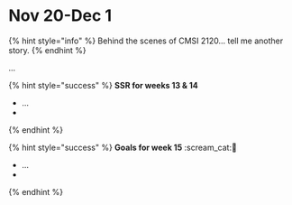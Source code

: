 # Nov 20-Dec 1

{% hint style="info" %}
Behind the scenes of CMSI 2120... tell me another story.
{% endhint %}

...

{% hint style="success" %}
**SSR for weeks 13 & 14**

* ...
*
{% endhint %}

{% hint style="success" %}
**Goals for week 15** :scream\_cat::tada:

* ...
*
{% endhint %}

